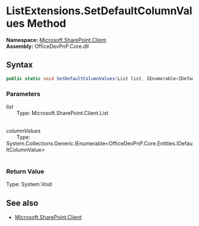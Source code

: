 # ListExtensions.SetDefaultColumnValues Method  
**Namespace:** [Microsoft.SharePoint.Client](Microsoft.SharePoint.Client.md)  
**Assembly:** OfficeDevPnP.Core.dll  
## Syntax
```C#
public static void SetDefaultColumnValues(List list, IEnumerable<IDefaultColumnValue> columnValues)
```
### Parameters
*list*  
&emsp;&emsp;Type: Microsoft.SharePoint.Client.List  
&emsp;&emsp;  
  
*columnValues*  
&emsp;&emsp;Type: System.Collections.Generic.IEnumerable<OfficeDevPnP.Core.Entities.IDefaultColumnValue>  
&emsp;&emsp;  
  
### Return Value
Type: System.Void  

## See also
- [Microsoft.SharePoint.Client](Microsoft.SharePoint.Client.md)

